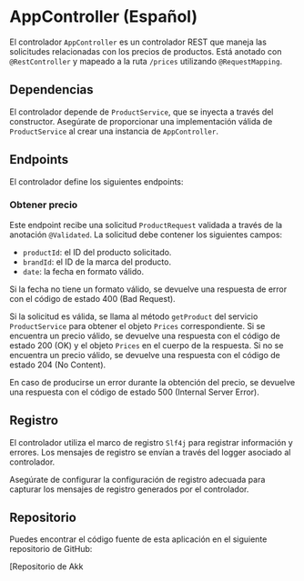 

# AppController (Español)

El controlador `AppController` es un controlador REST que maneja las solicitudes relacionadas con los precios de productos. Está anotado con `@RestController` y mapeado a la ruta `/prices` utilizando `@RequestMapping`.

## Dependencias

El controlador depende de `ProductService`, que se inyecta a través del constructor. Asegúrate de proporcionar una implementación válida de `ProductService` al crear una instancia de `AppController`.

## Endpoints

El controlador define los siguientes endpoints:

### Obtener precio


Este endpoint recibe una solicitud `ProductRequest` validada a través de la anotación `@Validated`. La solicitud debe contener los siguientes campos:

- `productId`: el ID del producto solicitado.
- `brandId`: el ID de la marca del producto.
- `date`: la fecha en formato válido.

Si la fecha no tiene un formato válido, se devuelve una respuesta de error con el código de estado 400 (Bad Request).

Si la solicitud es válida, se llama al método `getProduct` del servicio `ProductService` para obtener el objeto `Prices` correspondiente. Si se encuentra un precio válido, se devuelve una respuesta con el código de estado 200 (OK) y el objeto `Prices` en el cuerpo de la respuesta. Si no se encuentra un precio válido, se devuelve una respuesta con el código de estado 204 (No Content).

En caso de producirse un error durante la obtención del precio, se devuelve una respuesta con el código de estado 500 (Internal Server Error).

## Registro

El controlador utiliza el marco de registro `Slf4j` para registrar información y errores. Los mensajes de registro se envían a través del logger asociado al controlador.


Asegúrate de configurar la configuración de registro adecuada para capturar los mensajes de registro generados por el controlador.


## Repositorio

Puedes encontrar el código fuente de esta aplicación en el siguiente repositorio de GitHub:

[Repositorio de Akk